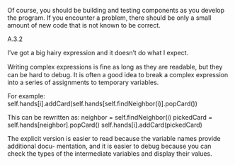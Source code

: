 Of course, you should be building and testing components as you develop the program. If you encounter a problem, there should be only a small amount of new code that is not known to be correct.

A.3.2

I’ve got a big hairy expression and it doesn’t do what I expect.

Writing complex expressions is ﬁne as long as they are readable, but they can be hard to debug. It is often a good idea to break a complex expression into a series of assignments to temporary variables.

For example: self.hands[i].addCard(self.hands[self.findNeighbor(i)].popCard())

This can be rewritten as: neighbor = self.findNeighbor(i) pickedCard = self.hands[neighbor].popCard() self.hands[i].addCard(pickedCard)

The explicit version is easier to read because the variable names provide additional docu- mentation, and it is easier to debug because you can check the types of the intermediate variables and display their values.
